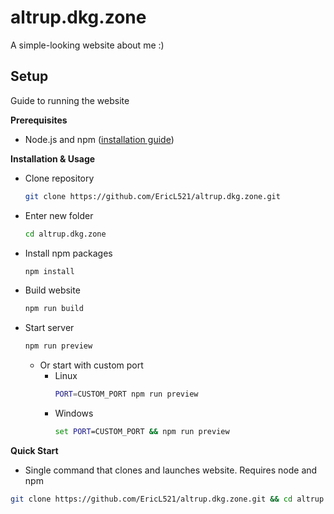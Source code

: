# altrup.dkg.zone
A simple-looking website about me :)

## Setup
Guide to running the website

**Prerequisites**
- Node.js and npm ([installation guide](https://docs.npmjs.com/downloading-and-installing-node-js-and-npm))

**Installation & Usage**
- Clone repository
  ```bash
  git clone https://github.com/EricL521/altrup.dkg.zone.git
  ```
- Enter new folder
  ```bash
  cd altrup.dkg.zone
  ```
- Install npm packages
  ```bash
  npm install
  ```
- Build website
  ```bash
  npm run build
  ```
- Start server
  ```bash
  npm run preview
  ```
  - Or start with custom port
    - Linux
      ```bash
      PORT=CUSTOM_PORT npm run preview
      ```
    - Windows
      ```cmd
      set PORT=CUSTOM_PORT && npm run preview
      ```

**Quick Start**
- Single command that clones and launches website. Requires node and npm
```bash
git clone https://github.com/EricL521/altrup.dkg.zone.git && cd altrup.dkg.zone && npm i && npm run build && npm run preview
```
